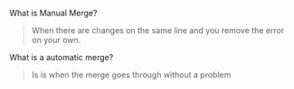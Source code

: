 What is Manual Merge?
> When there are changes on the same line and you remove the error on your own.

What is a automatic merge?
> Is is when the merge goes through without a problem
